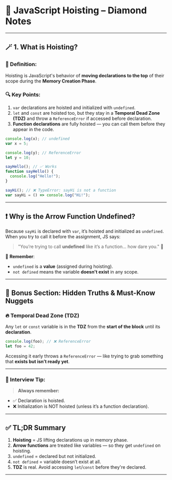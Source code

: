 # 💎 JavaScript Hoisting – Diamond Notes

---

## 🪄 1. What is Hoisting?

### 📖 Definition:

Hoisting is JavaScript's behavior of **moving declarations to the top** of their scope during the **Memory Creation Phase**.

### 🔍 Key Points:

1. `var` declarations are hoisted and initialized with `undefined`.
2. `let` and `const` are hoisted too, but they stay in a **Temporal Dead Zone (TDZ)** and throw a `ReferenceError` if accessed before declaration.
3. **Function declarations** are fully hoisted — you can call them before they appear in the code.

```js
console.log(x); // undefined
var x = 5;

console.log(y); // ReferenceError
let y = 10;

sayHello(); // ✅ Works
function sayHello() {
  console.log("Hello!");
}

sayHi(); // ❌ TypeError: sayHi is not a function
var sayHi = () => console.log("Hi!");
```

---

## ❗ Why is the Arrow Function Undefined?

Because `sayHi` is declared with `var`, it’s hoisted and initialized as `undefined`.
When you try to call it before the assignment, JS says:

> "You’re trying to call **undefined** like it’s a function... how dare you." 😤

🧠 **Remember**:

* `undefined` is a **value** (assigned during hoisting).
* `not defined` means the variable **doesn't exist** in any scope.

---

## 💎 Bonus Section: Hidden Truths & Must-Know Nuggets

### 🔥 Temporal Dead Zone (TDZ)

Any `let` or `const` variable is in the **TDZ** from the **start of the block** until its **declaration**.

```js
console.log(foo); // ❌ ReferenceError
let foo = 42;
```

Accessing it early throws a `ReferenceError` — like trying to grab something that **exists but isn’t ready yet**.

---

### 🧠 Interview Tip:

> **Always remember:**

* ✅ Declaration is hoisted.
* ❌ Initialization is NOT hoisted (unless it’s a function declaration).

---

## ✅ TL;DR Summary

1. **Hoisting** = JS lifting declarations up in memory phase.
2. **Arrow functions** are treated like variables — so they get `undefined` on hoisting.
3. `undefined` = declared but not initialized.
4. `not defined` = variable doesn’t exist at all.
5. **TDZ** is real. Avoid accessing `let`/`const` before they're declared.

---
